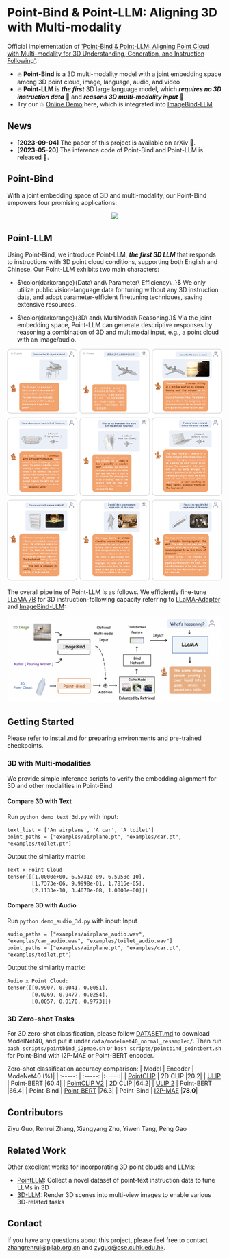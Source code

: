 # Point-Bind & Point-LLM: Aligning 3D with Multi-modality

Official implementation of ['Point-Bind & Point-LLM: Aligning Point Cloud with Multi-modality for 3D Understanding, Generation, and Instruction Following'](https://github.com/ZiyuGuo99/Point-Bind_Point-LLM/blob/main/Point-Bind%20%26%20Point-LLM.pdf).

* 🔥 **Point-Bind** is a 3D multi-modality model with a joint embedding space among 3D point cloud, image, language, audio, and video
* 🔥 **Point-LLM** is ***the first*** 3D large language model, which ***requires no 3D instruction data*** 🌟 and ***reasons 3D multi-modality input*** 🌟
* Try our 💥 [Online Demo](http://imagebind-llm.opengvlab.com/) here, which is integrated into [ImageBind-LLM](https://github.com/OpenGVLab/LLaMA-Adapter)

## News
* **[2023-09-04]** The paper of this project is available on arXiv 🚀.
* **[2023-05-20]** The inference code of Point-Bind and Point-LLM is released 📌.

## Point-Bind

With a joint embedding space of 3D and multi-modality, our Point-Bind empowers four promising applications:

<p align="center">                                                                                                                                          <img src="Applications.png"/ width="90%"> <br>
</p>

## Point-LLM

Using Point-Bind, we introduce Point-LLM, ***the first 3D LLM*** that responds to instructions with 3D point cloud conditions, supporting both English and Chinese. Our Point-LLM exhibits two main characters:

- $\color{darkorange}{Data\ and\ Parameter\ Efficiency\ .}$ We only utilize public vision-language data for tuning without any 3D instruction data, and adopt parameter-efficient finetuning techniques, saving extensive resources.

- $\color{darkorange}{3D\ and\ MultiModal\ Reasoning.}$ Via the joint embedding space, Point-LLM can generate descriptive responses by reasoning a combination of 3D and multimodal input, e.g., a point cloud with an image/audio.

<p align="center">                                                                                                                                          <img src="3D Q&A.png"/ width="100%"> <br>
</p>

The overall pipeline of Point-LLM is as follows. We efficiently fine-tune [LLaMA 7B](https://github.com/facebookresearch/llama) for 3D instruction-following capacity referring to [LLaMA-Adapter](https://arxiv.org/pdf/2303.16199.pdf%20%C3%A2%E2%82%AC%C5%BE%3Emultimodalno%C3%85%E2%80%BA%C3%84%E2%80%A1%3C/a%3E,%C3%82%C2%A0%3Ca%20href=) and [ImageBind-LLM](https://github.com/OpenGVLab/LLaMA-Adapter):

<p align="center">                                                                                                                                          <img src="Pipeline.png"/ width="100%"> <br>
</p>

## Getting Started
Please refer to [Install.md](https://github.com/ZiyuGuo99/Point-Bind_Point-LLM/blob/main/Install.md) for preparing environments and pre-trained checkpoints.

### 3D with Multi-modalities

We provide simple inference scripts to verify the embedding alignment for 3D and other modalities in Point-Bind.

#### Compare 3D with Text
Run `python demo_text_3d.py` with input:
```
text_list = ['An airplane', 'A car', 'A toilet']
point_paths = ["examples/airplane.pt", "examples/car.pt", "examples/toilet.pt"]
```
Output the similarity matrix:
```
Text x Point Cloud
tensor([[1.0000e+00, 6.5731e-09, 6.5958e-10],
        [1.7373e-06, 9.9998e-01, 1.7816e-05],
        [2.1133e-10, 3.4070e-08, 1.0000e+00]])
```

#### Compare 3D with Audio
Run `python demo_audio_3d.py` with input:
Input
```
audio_paths = ["examples/airplane_audio.wav", "examples/car_audio.wav", "examples/toilet_audio.wav"]
point_paths = ["examples/airplane.pt", "examples/car.pt", "examples/toilet.pt"]
```
Output the similarity matrix:
```
Audio x Point Cloud: 
tensor([[0.9907, 0.0041, 0.0051],
        [0.0269, 0.9477, 0.0254],
        [0.0057, 0.0170, 0.9773]])
```

### 3D Zero-shot Tasks
For 3D zero-shot classification, please follow [DATASET.md](https://github.com/lulutang0608/Point-BERT/blob/master/DATASET.md) to download ModelNet40, and put it under `data/modelnet40_normal_resampled/`. Then run `bash scripts/pointbind_i2pmae.sh` or `bash scripts/pointbind_pointbert.sh` for Point-Bind with I2P-MAE or Point-BERT encoder.

Zero-shot classification accuracy comparison:
|  Model | Encoder | ModeNet40 (%)|
| :-----: | :-----: |:-----:|
|  [PointCLIP](https://github.com/ZrrSkywalker/PointCLIP) | 2D CLIP |20.2|
|  [ULIP](https://github.com/salesforce/ULIP) | Point-BERT |60.4|
|  [PointCLIP V2](https://github.com/yangyangyang127/PointCLIP_V2) | 2D CLIP |64.2|
|  [ULIP 2](https://github.com/salesforce/ULIP) | Point-BERT |66.4|
|  Point-Bind | [Point-BERT](https://github.com/lulutang0608/Point-BERT) |76.3|
|  Point-Bind | [I2P-MAE](https://github.com/ZrrSkywalker/I2P-MAE) |**78.0**|


## Contributors
Ziyu Guo, Renrui Zhang, Xiangyang Zhu, Yiwen Tang, Peng Gao

## Related Work
Other excellent works for incorporating 3D point clouds and LLMs: 
* [PointLLM](https://github.com/OpenRobotLab/PointLLM): Collect a novel dataset of point-text instruction data to tune LLMs in 3D
* [3D-LLM](https://github.com/UMass-Foundation-Model/3D-LLM): Render 3D scenes into multi-view images to enable various 3D-related tasks

## Contact
If you have any questions about this project, please feel free to contact zhangrenrui@pjlab.org.cn and zyguo@cse.cuhk.edu.hk.

